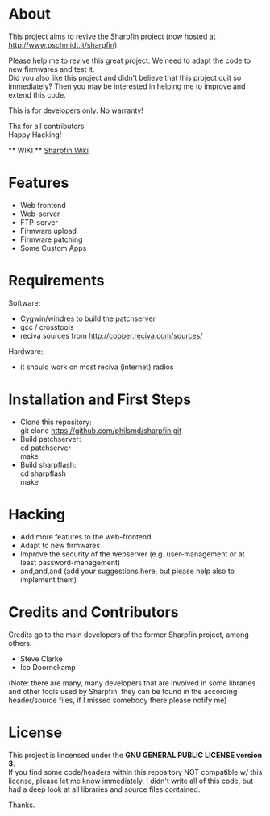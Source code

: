 # About

This project aims to revive the Sharpfin project (now hosted at http://www.pschmidt.it/sharpfin).  

Please help me to revive this great project. We need to adapt the code to new firmwares and test it.  
Did you also like this project and didn't believe that this project quit so immediately? Then you may be interested in helping me to improve and extend this code.

This is for developers only. No warranty!
 
Thx for all contributors  
Happy Hacking!  

** WIKI ** [Sharpfin Wiki](http://pschmidt.it/sharpfin "Sharpfin Wiki")


# Features  
* Web frontend
* Web-server
* FTP-server
* Firmware upload
* Firmware patching
* Some Custom Apps

# Requirements

Software:  
- Cygwin/windres to build the patchserver  
- gcc / crosstools
- reciva sources from http://copper.reciva.com/sources/ 


Hardware:  
- it should work on most reciva (internet) radios

# Installation and First Steps
* Clone this repository:  
    git clone https://github.com/philsmd/sharpfin.git  
* Build patchserver:   
    cd patchserver  
    make
* Build sharpflash:  
    cd sharpflash    
    make  

# Hacking

* Add more features to the web-frontend
* Adapt to new firmwares
* Improve the security of the webserver (e.g. user-management or at least password-management)
* and,and,and (add your suggestions here, but please help also to implement them)

# Credits and Contributors 
Credits go to the main developers of the former Sharpfin project, among others:
  
* Steve Clarke
* Ico Doornekamp

(Note: there are many, many developers that are involved in some libraries and other tools used by Sharpfin, they can be found in the according header/source files, if I missed somebody there please notify me)

# License

This project is lincensed under the **GNU GENERAL PUBLIC LICENSE version 3**.  
If you find some code/headers within this repository NOT compatible w/ this license, please let me know immediately. I didn't write all of this code, but had a deep look at all libraries and source files contained.

Thanks.
